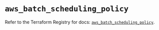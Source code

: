 # `aws_batch_scheduling_policy`

Refer to the Terraform Registry for docs: [`aws_batch_scheduling_policy`](https://registry.terraform.io/providers/hashicorp/aws/5.34.0/docs/resources/batch_scheduling_policy).
